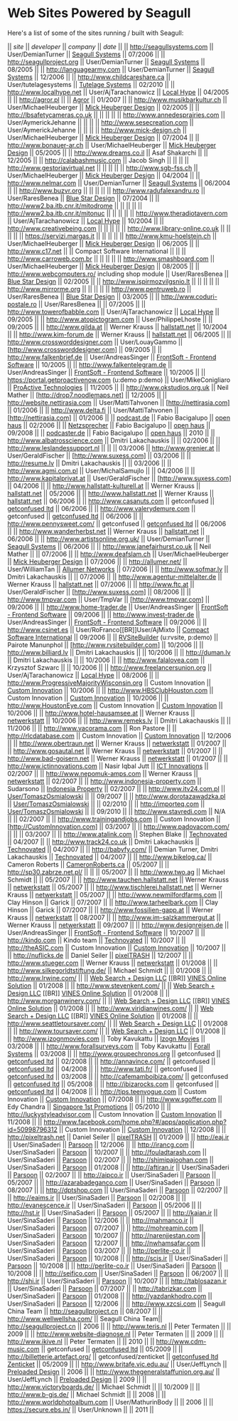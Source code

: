 <!-- Name: Community/SitesRunningSeagull -->
<!-- Version: 123 -->
<!-- Last-Modified: 2011/08/02 16:42:53 -->
<!-- Author: demian -->
# Web Sites Powered by Seagull
Here's a list of some of the sites running / built with Seagull:


|| *site* || *developer* || *company* || *date* ||
|| http://seagullsystems.com || User/DemianTurner || [Seagull Systems](http://seagullsystems.com/)  || 07/2006 ||
|| http://seagullproject.org || User/DemianTurner || [Seagull Systems](http://seagullsystems.com/) || 08/2005 ||
|| http://languagearmy.com || User/DemianTurner || [Seagull Systems](http://seagullsystems.com/) || 12/2006 ||
|| http://www.childcareshare.ca || User/tutelagesystems || [Tutelage Systems](http://www.tutelagesystems.com/) || 02/2010 ||
|| http://www.localhype.net || User/AjTarachanowicz || [Local Hype](http://www.localhype.net/) || 04/2005 ||
|| http://agror.pl ||  || [Agror](http://agror.pl) || 01/2007 ||
|| http://www.musikbarkultur.ch || User/MichaelHeuberger  || [Mick Heuberger Design](http://www.mick-design.com/) || 02/2005 ||
|| http://lbsafetycameras.co.uk ||  ||  ||  ||
|| http://www.annedesprairies.com || User/AymerickJehanne ||  ||  ||
|| http://www.sesecreation.com || User/AymerickJehanne ||  ||  ||
|| http://www.mick-design.ch || User/MichaelHeuberger || [Mick Heuberger Design](http://www.mick-design.com/) || 07/2004 ||
|| http://www.bonauer-ar.ch || User/MichaelHeuberger  || [Mick Heuberger Design](http://www.mick-design.com/) || 05/2005 ||
|| http://www.dreams.co.il || Asaf Shakarchi ||  || 12/2005 ||
|| http://calabashmusic.com || Jacob Singh ||  ||  ||
|| http://www.gestoriavirtual.net ||  ||  ||  ||
|| http://www.sgb-fss.ch || User/MichaelHeuberger  || [Mick Heuberger Design](http://www.mick-design.com/) || 04/2004 ||
|| http://www.nelmar.com || User/DemianTurner || [Seagull Systems](http://seagullsystems.com/) || 06/2004 ||
|| http://www.buzvr.org ||  ||  ||  ||
|| http://www.radufalexandru.ro || User/RaresBenea || [Blue Star Design](http://www.bluestardesign.ro/) || 07/2004 ||
|| http://www2.ba.itb.cnr.it/mitodrome ||  ||  ||  ||
|| http://www2.ba.itb.cnr.it/mitonuc ||  ||  ||  ||
|| http://www.theradiotavern.com || User/AjTarachanowicz || [Local Hype](http://www.localhype.net/) || 10/2004 ||
|| http://www.creativebeing.com ||  ||  ||  ||
|| http://www.library-online.co.uk ||  ||  ||  ||
|| https://servizi.margas.it ||  ||  ||  ||
|| http://www.kmu-hoelstein.ch || User/MichaelHeuberger  || [Mick Heuberger Design](http://www.mick-design.com/) || 06/2005 ||
|| http://www.c17.net ||  || Compact Software International ||  ||
|| http://www.carroweb.com.br ||  ||  ||  ||
|| http://www.smashboard.com || User/MichaelHeuberger  || [Mick Heuberger Design](http://www.mick-design.com/) || 08/2005 ||
|| http://www.webcomputers.ro/ including shop module || User/RaresBenea || [Blue Star Design](http://www.bluestardesign.ro/) || 02/2005 ||
|| http://www.ispirmozvilgsnio.lt ||  ||  ||  ||
|| http://www.mirrorme.org ||  ||  ||  ||
|| http://www.pentruweb.ro || User/RaresBenea || [Blue Star Design](http://www.bluestardesign.ro/) || 03/2005 ||
|| http://www.coduri-postale.ro || User/RaresBenea ||  || 07/2005 ||
|| http://www.towerofbabble.com || User/AjTarachanowicz || [Local Hype](http://www.localhype.net/) || 09/2005 ||
|| http://www.atopictogram.com || User/PhilippeLhoste ||  || 09/2005 ||
|| http://www.gilda.at || Werner Krauss || [hallstatt.net](http://www.hallstatt.net) || 10/2004 ||
|| http://www.kim-forum.de || Werner Krauss || [hallstatt.net](http://www.hallstatt.net) || 06/2005 ||
|| http://www.crossworddesigner.com || User/LouayGammo || [http://www.crossworddesigner.com] || 09/2005 ||
|| http://www.falkenbrief.de || User/AndreasSinger || [FrontSoft - Frontend Software](http://www.frontsoft.de) || 10/2005 ||
|| http://www.falkentelegram.de || User/AndreasSinger || [FrontSoft - Frontend Software](http://www.frontsoft.de) || 10/2005 ||
|| https://portal.getproactivenow.com (u:demo p:demo) || User/MikeConigliaro || [ProActive Technologies](http://www.getproactivenow.com) || 11/2005 ||
|| http://www.okstudios.org.uk || Neil Mather || [http://drop7.noodlemaps.net] || 12/2005 ||
|| http://website.nettirasia.com || User/MattiTahvonen || [http://nettirasia.com] || 01/2006 ||
|| http://www.delta.fi || User/MattiTahvonen || [http://nettirasia.com] || 01/2006 ||
|| [podcast.de](http://www.podcast.de) || Fabio Bacigalupo || [open haus](http://www.open-haus.de) || 02/2006 ||
|| [Netzsprecher](http://www.netzsprecher.de) || Fabio Bacigalupo || [open haus](http://www.open-haus.de) || 09/2008 ||
|| [podcaster.de](http://www.podcaster.de/) || Fabio Bacigalupo || [open haus](http://www.open-haus.de) || 2010 ||
|| http://www.albatrosscience.com || Dmitri Lakachauskis  ||  || 02/2006 ||
|| http://www.leslandessupport.nl || || || 03/2006
|| http://www.grenier.at || User/GeraldFischer || [http://www.suxess.com] || 03/2006 ||
|| http://resume.lv || Dmitri Lakachauskis  ||  || 03/2006 ||
|| http://www.agmi.com.pl || User/MichalSamujlo  ||  || 04/2006 ||
|| http://www.kapitalprivat.at || User/GeraldFischer || [http://www.suxess.com] || 04/2006 ||
|| http://www.hallstatt-kulturell.at || Werner Krauss || [hallstatt.net](http://www.hallstatt.net) || 05/2006 ||
|| http://www.hallstatt.net || Werner Krauss || [hallstatt.net](http://www.hallstatt.net) || 06/2006 ||
|| http://www.casanuts.com || getconfused || [getconfused ltd](http://www.getconfused.net) || 06/2006 ||
|| http://www.valerydemure.com || getconfused || [getconfused ltd](http://www.getconfused.net) || 06/2006 ||
|| http://www.pennysweet.com/ || getconfused || [getconfused ltd](http://www.getconfused.net) || 06/2006 ||
|| http://www.wanderherbst.net || Werner Krauss || [hallstatt.net](http://www.hallstatt.net) || 06/2006 ||
|| http://www.artistsonline.org.uk/ || User/DemianTurner || [Seagull Systems](http://seagullsystems.com/) || 06/2006 ||
|| http://www.janefairhurst.co.uk || Neil Mather ||  || 07/2006 ||
|| http://www.deafslam.ch || User/MichaelHeuberger || [Mick Heuberger Design](http://www.mick-design.ch) || 07/2006 ||
|| http://allumer.net/ || User/WilliamTan || [Allumer Networks](http://allumer.net/) || 07/2006 ||
|| http://www.sofmar.lv || Dmitri Lakachauskis || ||  07/2006 ||
|| http://www.agentur-mittelalter.de || Werner Krauss || [hallstatt.net](http://www.hallstatt.net) || 07/2006 ||
|| http://www.ftc.at || User/GeraldFischer || [http://www.suxess.com] || 08/2006 ||
|| http://www.tmpvar.com || User/TmpVar || [http://www.tmpvar.com] || 09/2006 ||
|| http://www.home-trader.de || User/AndreasSinger || [FrontSoft - Frontend Software](http://www.frontsoft.de) || 09/2006 ||
|| http://www.invest-trader.de || User/AndreasSinger || [FrontSoft - Frontend Software](http://www.frontsoft.de) || 09/2006 ||
|| http://www.csinet.es || User/RoFranco[[BR]]User/AjMixto || [Compact Software International](http://www.csinet.es) || 09/2006 ||
|| [RVSiteBuilder](http://rvsite.rvskins.com:2082/3rdparty/rvsitebuilder/index.php/sitebuilder/sitebuilderhome/) (u:rvsite, p:demo) || Pairote Manunphol || [http://www.rvsitebuilder.com] || 10/2006 ||
|| http://www.billiard.lv || Dmitri Lakachauskis ||  || 10/2006 ||
|| http://duman.lv || Dmitri Lakachauskis ||  || 10/2006 ||
|| http://www.falalovea.com || Krzysztof Szwarc ||  || 10/2006 ||
|| http://www.freelancersunion.org || User/AjTarachanowicz || [Local Hype](http://www.localhype.net/) || 08/2006 ||
|| http://www.ProgressiveMajorityWisconsin.org || Custom Innovation || [Custom Innovation](http://www.CustomInnovation.com) || 10/2006 ||
|| http://www.HBSClubHouston.com || Custom Innovation || [Custom Innovation](http://www.CustomInnovation.com) || 10/2006 ||
|| http://www.HoustonEye.com || Custom Innovation || [Custom Innovation](http://www.CustomInnovation.com) || 10/2006 ||
|| http://www.hotel-hausamsee.at || Werner Krauss || [netwerkstatt](http://www.netwerkstatt.at) || 10/2006 ||
|| http://www.remeks.lv || Dmitri Lakachauskis || || 11/2006 ||
|| http://www.vacorama.com || Ron Pastore || 
|| http://rlcdatabase.com || Custom Innovation || [Custom Innovation](http://www.CustomInnovation.com) || 12/2006 ||
|| http://www.obertraun.net || Werner Krauss || [netwerkstatt](http://www.netwerkstatt.at) || 01/2007 ||
|| http://www.gosautal.net || Werner Krauss || [netwerkstatt](http://www.netwerkstatt.at) || 01/2007 ||
|| http://www.bad-goisern.net || Werner Krauss || [netwerkstatt](http://www.netwerkstatt.at) || 01/2007 ||
|| http://www.ictinnovations.com || Nasir Iqbal Jutt || [ICT Innovations](http://www.ictinnovations.com) || 02/2007 ||
|| http://www.nepomuk-amps.com  || Werner Krauss || [netwerkstatt](http://www.netwerkstatt.at) || 02/2007 ||
|| http://www.indonesia-property.com  || Sudarsono || [Indonesia Property](http://www.indonesia-property.com) || 02/2007 ||
|| http://www.itv24.com.pl || [User/TomaszOsmialowski](http://trac.seagullproject.org/wiki/User/TomaszOsmialowski) || || 09/2007 ||
|| http://www.dorotazawadzka.pl  || [User/TomaszOsmialowski](http://trac.seagullproject.org/wiki/User/TomaszOsmialowski) || || 02/2010 ||
|| http://importeq.com  || [User/TomaszOsmialowski](http://trac.seagullproject.org/wiki/User/TomaszOsmialowski) || || 09/2010 ||
|| http://www.stavredi.com || N/A || || 02/2007 ||
|| http://www.trainingandjobs.com  || Custom Innovation || [http://CustomInnovation.com] || 03/2007 ||
|| http://www.padovacom.com/ ||  ||  || 03/2007 ||
|| http://www.atalink.com  || Stephen Blake || [Technovated](http://www.technovated.com) || 04/2007 ||
|| http://www.track24.co.uk || Dmitri Lakachauskis || [Technovated](http://www.technovated.com) || 04/2007 ||
|| http://babyfy.com/ || Demian Turner, Dmitri Lakachauskis || [Technovated](http://technovated.com/)  || 04/2007 ||
|| http://www.bikelog.ca/ || Cameron Roberts || [CameronRoberts.ca](http://www.cameronroberts.ca) || 05/2007 ||
|| http://sp30.zabrze.net.pl/ ||  || || 05/2007 ||
|| http://www.two.ag ||  Michael Schmidt ||  || 05/2007 ||
|| http://www.tauchen.hallstatt.net || Werner Krauss || [netwerkstatt](http://www.netwerkstatt.at) || 05/2007 ||
|| http://www.tischlerei.hallstatt.net || Werner Krauss || [netwerkstatt](http://www.netwerkstatt.at) || 05/2007 ||
|| http://www.newmilfordfarms.com ||  Clay Hinson || Garick || 07/2007 ||
|| http://www.tarheelbark.com ||  Clay Hinson || Garick || 07/2007 ||
|| http://www.fossilien-gapp.at || Werner Krauss || [netwerkstatt](http://www.netwerkstatt.at) || 08/2007 ||
|| http://www.im-salzkammergut.at || Werner Krauss || [netwerkstatt](http://www.netwerkstatt.at) || 09/2007 ||
|| http://www.designreisen.de || User/AndreasSinger || [FrontSoft - Frontend Software](http://www.frontsoft.de) || 10/2007 ||
|| http://kindo.com || Kindo team || [Technovated](http://www.technovated.com)  || 10/2007 ||
|| http://theASIC.com || Custom Innovation || [Custom Innovation](http://www.CustomInnovation.com)  || 10/2007 ||
|| http://nuflicks.de || Daniel Seiler || [pixelTRASH](http://pixeltrash.net) || 12/2007 ||
|| http://www.stueger.com || Werner Krauss || [netwerkstatt](http://www.netwerkstatt.at) || 01/2008 ||
|| http://www.silkegorldtstiftung.de/ ||  Michael Schmidt ||  || 01/2008 ||
|| http://www.lrwine.com/ ||  || [Web Search + Design LLC](http://www.websearchdesign.com/) [[BR]] [VINES Online Solution](http://www.vinesos.com/) || 01/2008 ||
|| http://www.stevenkent.com/ ||  || [Web Search + Design LLC](http://www.websearchdesign.com/) [[BR]] [VINES Online Solution](http://www.vinesos.com/) || 01/2008 ||
|| http://www.morganwinery.com/ ||  || [Web Search + Design LLC](http://www.websearchdesign.com/) [[BR]] [VINES Online Solution](http://www.vinesos.com/) || 01/2008 ||
|| http://www.viridianwines.com/ ||  || [Web Search + Design LLC](http://www.websearchdesign.com/) [[BR]] [VINES Online Solution](http://www.vinesos.com/) || 01/2008 ||
|| http://www.seattletoursaver.com/ ||  || [Web Search + Design LLC](http://www.websearchdesign.com/) || 01/2008 ||
|| http://www.toursaver.com/ ||  || [Web Search + Design LLC](http://www.websearchdesign.com/) || 01/2008 ||
|| http://www.izognmovies.com ||  Toby Kavukattu ||  [Izogn Movies](http://www.izognmovies.com) || 03/2008 ||
|| http://www.forallsurveys.com ||  Toby Kavukattu ||  [Forall Systems](http://www.forallsystems.com) || 03/2008 ||
|| http://www.groupechronos.org || getconfused || [getconfused ltd](http://www.getconfused.net) || 02/2008 ||
|| http://annavince.com/ || getconfused || [getconfused ltd](http://www.getconfused.net) || 04/2008 ||
|| http://www.tati.fr/ || getconfused || [getconfused ltd](http://www.getconfused.net) || 03/2008 ||
|| http://cafemamboibiza.com/ || getconfused || [getconfused ltd](http://www.getconfused.net) || 05/2008 ||
|| http://ibizarocks.com || getconfused || [getconfused ltd](http://www.getconfused.net)  || 04/2008 ||
|| http://tips.teenvogue.com || Custom Innovation || [Custom Innovation](http://www.CustomInnovation.com)  || 07/2008 ||
|| http://www.sgoffer.com || Edy Chandra ||  [Singapore 1st Promotions](http://www.sgoffer.com) || 05/2010 ||
|| http://luckystyleadvisor.com || Custom Innovation || [Custom Innovation](http://www.CustomInnovation.com)  || 11/2008 ||
|| http://www.facebook.com/home.php?#/apps/application.php?id=50998796312 || Custom Innovation || [Custom Innovation](http://www.CustomInnovation.com)  || 12/2008 ||
|| http://pixeltrash.net || Daniel Seiler || [pixelTRASH](http://pixeltrash.net) || 01/2009 ||
|| http://eaj.ir || User/SinaSaderi || [Parsoon](http://parsoon.net/)  || 12/2006 ||
|| http://irancg.com || User/SinaSaderi || [Parsoon](http://parsoon.net/)  || 10/2007 ||
|| http://fouladtarash.com || User/SinaSaderi || [Parsoon](http://parsoon.net/)  || 02/2007 ||
|| http://shimipajoohan.com || User/SinaSaderi || [Parsoon](http://parsoon.net/)  || 01/2008 ||
|| http://aftiran.ir || User/SinaSaderi || [Parsoon](http://parsoon.net/)  || 02/2007 ||
|| http://aipco.ir  || User/SinaSaderi || [Parsoon](http://parsoon.net/)  || 05/2007 ||
|| http://azarabadeganco.com || User/SinaSaderi || [Parsoon](http://parsoon.net/)  || 08/2007 ||
|| http://dptshop.com || User/SinaSaderi || [Parsoon](http://parsoon.net/)  || 02/2007 ||
|| http://eaims.ir || User/SinaSaderi || [Parsoon](http://parsoon.net/)  || 02/2008 ||
|| http://evanescence.ir  || User/SinaSaderi || [Parsoon](http://parsoon.net/)  || 05/2006 ||
|| http://hst.ir || User/SinaSaderi || [Parsoon](http://parsoon.net/)  || 05/2007 ||
|| http://kaian.ir || User/SinaSaderi || [Parsoon](http://parsoon.net/)  || 12/2006 ||
|| http://mahmanco.ir || User/SinaSaderi || [Parsoon](http://parsoon.net/)  || 07/2007 ||
|| http://mohreamin.com  || User/SinaSaderi || [Parsoon](http://parsoon.net/)  || 10/2007 ||
|| http://narenjjestan.com  || User/SinaSaderi || [Parsoon](http://parsoon.net/)  || 12/2007 ||
|| http://nwhamsafar.com || User/SinaSaderi || [Parsoon](http://parsoon.net/)  || 03/2007 ||
|| http://perlite-co.ir  || User/SinaSaderi || [Parsoon](http://parsoon.net/)  || 10/2008 ||
|| http://scis.ir  || User/SinaSaderi || [Parsoon](http://parsoon.net/)  || 10/2008 ||
|| http://perlite-co.ir  || User/SinaSaderi || [Parsoon](http://parsoon.net/)  || 10/2008 ||
|| http://seifico.com  || User/SinaSaderi || [Parsoon](http://parsoon.net/)  || 06/2007 ||
|| http://shi.ir || User/SinaSaderi || [Parsoon](http://parsoon.net/)  || 10/2007 ||
|| http://tablosazan.ir  || User/SinaSaderi || [Parsoon](http://parsoon.net/)  || 07/2007 ||
|| http://tabrizkar.com  || User/SinaSaderi || [Parsoon](http://parsoon.net/)  || 01/2008 ||
|| http://yazdankhodro.com   || User/SinaSaderi || [Parsoon](http://parsoon.net/)  || 12/2006 ||
|| http://www.xzcsi.com  || Seagull China Team || http://seagullproject.cn || 08/2007 ||
|| http://www.wellwellsha.com/ || Seagull China Team|| http://seagullproject.cn || 2006 ||
|| http://www.teris.nl || Peter Termaten ||  || 2009 ||
|| http://www.website-diagnose.nl || Peter Termaten ||  || 2009 ||
|| http://www.ikive.nl || Peter Termaten ||  || 2010 ||
|| http://www.cdm-music.com || getconfused || [getconfused ltd](http://www.getconfused.net) || 05/2009 ||
|| http://billetterie.artefact.org/ || getconfused/zenticket || [getconfused ltd](http://www.getconfused.net) [Zenticket](http://www.zen-ticket.com/) || 05/2009 ||
|| http://www.britafe.vic.edu.au/ || User/JeffLynch || [Preloaded Design](http://www.preloaded.com.au) || 2006 ||
|| http://www.thegeneralstaffunion.org.au/ || User/JeffLynch || [Preloaded Design](http://www.preloaded.com.au) || 2009 ||
|| http://www.victoryboards.de/ || Michael Schmidt ||  || 10/2009 ||
|| http://www.b-gis.de/ || Michael Schmidt ||  || 2008 ||
|| http://www.worldphotoalbum.com || User/MathurinBody ||  || 2006 ||
|| https://secure.ebs.in/ || User/Unknown ||  || 2011 ||
